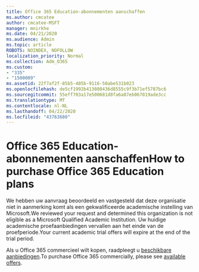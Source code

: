 ```yaml
---
title: Office 365 Education-abonnementen aanschaffen
ms.author: cmcatee
author: cmcatee-MSFT
manager: mnirkhe
ms.date: 04/21/2020
ms.audience: Admin
ms.topic: article
ROBOTS: NOINDEX, NOFOLLOW
localization_priority: Normal
ms.collection: Adm_O365
ms.custom:
- "335"
- "1500009"
ms.assetid: 22f7af2f-85b5-405b-9116-50abe531b023
ms.openlocfilehash: de5cf1992b413080436d8555c9f3b71ef5787bc6
ms.sourcegitcommit: 55eff703a17e500681d8fa6a87eb067019ade3cc
ms.translationtype: MT
ms.contentlocale: nl-NL
ms.lasthandoff: 04/22/2020
ms.locfileid: "43763680"
---
```

# <a name="how-to-purchase-office-365-education-plans"></a><span data-ttu-id="921c6-102">Office 365 Education-abonnementen aanschaffen</span><span class="sxs-lookup"><span data-stu-id="921c6-102">How to purchase Office 365 Education plans</span></span>

<span data-ttu-id="921c6-103">We hebben uw aanvraag beoordeeld en vastgesteld dat deze organisatie niet in aanmerking komt als een gekwalificeerde academische instelling van Microsoft.</span><span class="sxs-lookup"><span data-stu-id="921c6-103">We reviewed your request and determined this organization is not eligible as a Microsoft Qualified Academic Institution.</span></span> <span data-ttu-id="921c6-104">Uw huidige academische proefaanbiedingen vervallen aan het einde van de proefperiode.</span><span class="sxs-lookup"><span data-stu-id="921c6-104">Your current academic trial offers will expire at the end of the trial period.</span></span>
  
<span data-ttu-id="921c6-105">Als u Office 365 commercieel wilt kopen, raadpleegt u [beschikbare aanbiedingen](https://go.microsoft.com/fwlink/p/?linkid=868433).</span><span class="sxs-lookup"><span data-stu-id="921c6-105">To purchase Office 365 commercially, please see [available offers](https://go.microsoft.com/fwlink/p/?linkid=868433).</span></span>  